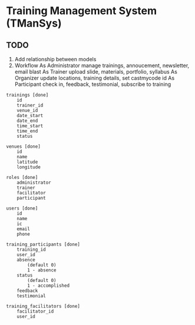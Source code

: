 # Training Management System (TManSys)

## TODO 

1. Add relationship between models
2. Workflow
	As Administrator
		manage trainings, annoucement, newsletter, email blast
	As Trainer
		upload slide, materials, portfolio, syllabus
	As Organizer
		update locations, training details, set castmycode id
	As Participant
		check in, feedback, testimonial, subscribe to training

```
trainings [done]
	id
	trainer_id
	venue_id
	date_start
	date_end
	time_start
	time_end
	status

venues [done]
	id
	name
	latitude
	longitude

roles [done]
	administrator
	trainer
	facilitator
	participant

users [done]
	id
	name
	ic
	email
	phone

training_participants [done]
	training_id
	user_id
	absence 
		(default 0)
		1 - absence
	status
		(default 0)
		1 - accomplished
	feedback
	testimonial

training_facilitators [done]
	facilitator_id
	user_id
```